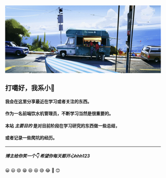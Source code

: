 ![](/images/pic1.png)
## 打噶好，我系小:ram:
#### 我会在这里分享最近在学习或者关注的东西。
#### 作为一名前端饮水机管理员，不断学习当然是很重要的。
#### 本站 ***主要目的*** 是对目前阶段在学习研究的东西做一些总结，
#### 或者记录一些爬坑的经历。
------
##### 博主给你笑一个:point_down: 希望你每天都开心hhh123
:grinning: :smiley: :smile: :grin: :laughing: :satisfied: :sweat_smile: :joy: :rofl: :blush:

<!-- :waning_gibbous_moon: :last_quarter_moon: :waning_crescent_moon: :new_moon: :waxing_crescent_moon: :first_quarter_moon: :moon: :waxing_gibbous_moon: -->